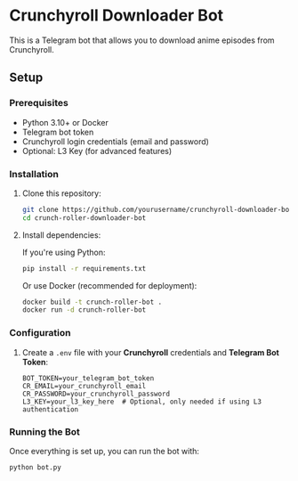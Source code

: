 # Crunchyroll Downloader Bot

This is a Telegram bot that allows you to download anime episodes from Crunchyroll.

## Setup

### Prerequisites

- Python 3.10+ or Docker
- Telegram bot token
- Crunchyroll login credentials (email and password)
- Optional: L3 Key (for advanced features)

### Installation

1. Clone this repository:

    ```bash
    git clone https://github.com/yourusername/crunchyroll-downloader-bot.git
    cd crunch-roller-downloader-bot
    ```

2. Install dependencies:

    If you're using Python:

    ```bash
    pip install -r requirements.txt
    ```

    Or use Docker (recommended for deployment):

    ```bash
    docker build -t crunch-roller-bot .
    docker run -d crunch-roller-bot
    ```

### Configuration

1. Create a `.env` file with your **Crunchyroll** credentials and **Telegram Bot Token**:

    ```env
    BOT_TOKEN=your_telegram_bot_token
    CR_EMAIL=your_crunchyroll_email
    CR_PASSWORD=your_crunchyroll_password
    L3_KEY=your_l3_key_here  # Optional, only needed if using L3 authentication
    ```

### Running the Bot

Once everything is set up, you can run the bot with:

```bash
python bot.py
